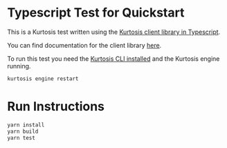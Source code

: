 # Typescript Test for Quickstart

This is a Kurtosis test written using the [Kurtosis client library in Typescript](https://github.com/kurtosis-tech/kurtosis/tree/main/api/typescript).

You can find documentation for the client library [here](https://docs.kurtosistech.com/client-libs-reference).

To run this test you need the [Kurtosis CLI installed](https://docs.kurtosistech.com/install) and the Kurtosis engine running.

```bash
kurtosis engine restart
```

# Run Instructions

```bash
yarn install
yarn build
yarn test
```
